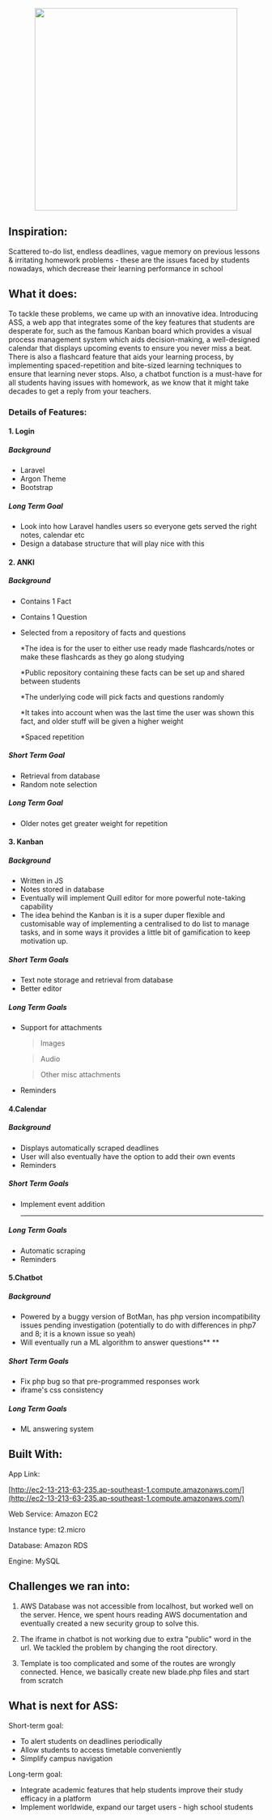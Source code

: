 <p align="center"><img src="https://github.com/woonyee28/argon-dashboard-laravel/blob/master/ASSSSS.png" width="400"></p>

## **Inspiration:**

Scattered to-do list, endless deadlines, vague memory on previous lessons & irritating homework problems - these are the issues faced by students nowadays, which decrease their learning performance in school


## **What it does:**

To tackle these problems, we came up with an innovative idea. Introducing ASS, a web app that integrates some of the key features that students are desperate for, such as the famous Kanban board which provides a visual process management system which aids decision-making, a well-designed calendar that displays upcoming events to ensure you never miss a beat. There is also a flashcard feature that aids your learning process, by implementing spaced-repetition and bite-sized learning techniques to ensure that learning never stops. Also, a chatbot function is a must-have for all students having issues with homework, as we know that it might take decades to get a reply from your teachers.

### **Details of Features:**

#### **1. Login**

##### **Background**



* Laravel
* Argon Theme
* Bootstrap

##### **Long Term Goal**



* Look into how Laravel handles users so everyone gets served the right notes, calendar etc 
* Design a database structure that will play nice with this 




#### **2. ANKI**

##### **Background**



* Contains 1 Fact
* Contains 1 Question
* Selected from a repository of facts and questions

    *The idea is for the user to either use ready made flashcards/notes or make these flashcards as they go along studying

    *Public repository containing these facts can be set up and shared between students 

    *The underlying code will pick facts and questions randomly

    *It takes into account when was the last time the user was shown this fact, and older stuff will be given a higher weight   

    *Spaced repetition



##### **Short Term Goal**



* Retrieval from database
* Random note selection

##### **Long Term Goal**



* Older notes get greater weight for repetition 

#### **3. Kanban**

##### **Background**



* Written in JS
* Notes stored in database
* Eventually will implement Quill editor for more powerful note-taking capability
* The idea behind the Kanban is it is a super duper flexible and customisable way of implementing a centralised to do list to manage tasks, and in some ways it provides a little bit of gamification to keep motivation up.

##### **Short Term Goals**



* Text note storage and retrieval from database
* Better editor 

##### **Long Term Goals**



* Support for attachments

    >Images


    >Audio


    >Other misc attachments

* Reminders  

#### **4.Calendar**

##### **Background**



* Displays automatically scraped deadlines
* User will also eventually have the option to add their own events
* Reminders 

 

#####    **Short Term Goals**



* Implement event addition 

    **         **


##### **Long Term Goals**



* Automatic scraping
* Reminders

#### **5.Chatbot**

##### **Background**



* Powered by a buggy version of BotMan, has php version incompatibility issues pending investigation (potentially to do with differences in php7 and 8; it is a known issue so yeah)
* Will eventually run a ML algorithm to answer questions**     **

#####   **Short Term Goals**



* Fix php bug so that pre-programmed responses work
* iframe's css consistency 

#####   **Long Term Goals**



* ML answering system



## **Built With:**

App Link: 

[http://ec2-13-213-63-235.ap-southeast-1.compute.amazonaws.com/](http://ec2-13-213-63-235.ap-southeast-1.compute.amazonaws.com/)

Web Service: Amazon EC2 

Instance type: t2.micro 

Database: Amazon RDS 

Engine: MySQL


## **Challenges we ran into:**

1. AWS Database was not accessible from localhost, but worked well on the server. Hence, we spent hours reading AWS documentation and eventually created a new security group to solve this.

2. The iframe in chatbot is not working due to extra "public" word in the url. We tackled the problem by changing the root directory.

3. Template is too complicated and some of the routes are wrongly connected. Hence, we basically create new blade.php files and start from scratch

## **What is next for ASS:**

Short-term goal: 



* To alert students on deadlines periodically
* Allow students to access timetable conveniently
* Simplify campus navigation 

Long-term goal:



* Integrate academic features that help students improve their study efficacy in a platform
* Implement worldwide, expand our target users - high school students 

